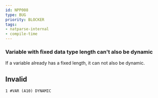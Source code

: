 ```yaml
---
id: NPP008
type: BUG
priority: BLOCKER
tags:
- natparse-internal
- compile-time
---
```


### Variable with fixed data type length can't also be dynamic

If a variable already has a fixed length, it can not also be dynamic.

## Invalid

```natural
1 #VAR (A10) DYNAMIC
```

